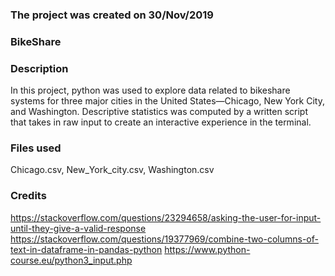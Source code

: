 ### The project was created on 30/Nov/2019

### BikeShare

### Description
In this project, python was used to explore data related to bikeshare systems for three major cities in the United States—Chicago, New York City, and Washington. Descriptive statistics was computed by a written script that takes in raw input to create an interactive experience in the terminal.


### Files used
Chicago.csv, New_York_city.csv, Washington.csv

### Credits
https://stackoverflow.com/questions/23294658/asking-the-user-for-input-until-they-give-a-valid-response
https://stackoverflow.com/questions/19377969/combine-two-columns-of-text-in-dataframe-in-pandas-python
https://www.python-course.eu/python3_input.php
